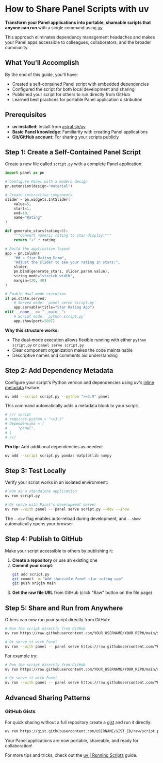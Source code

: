 # How to Share Panel Scripts with uv

**Transform your Panel applications into portable, shareable scripts that anyone can run** with a single command using [uv](https://docs.astral.sh/uv/guides/scripts/).

This approach eliminates dependency management headaches and makes your Panel apps accessible to colleagues, collaborators, and the broader community.

## What You'll Accomplish

By the end of this guide, you'll have:
- Created a self-contained Panel script with embedded dependencies
- Configured the script for both local development and sharing
- Published your script for others to run directly from GitHub
- Learned best practices for portable Panel application distribution

## Prerequisites

- **uv installed**: Install from [astral.sh/uv](https://docs.astral.sh/uv/)
- **Basic Panel knowledge**: Familiarity with creating Panel applications
- **Git/GitHub account**: For sharing your scripts publicly

## Step 1: Create a Self-Contained Panel Script

Create a new file called `script.py` with a complete Panel application:

```python
import panel as pn

# Configure Panel with a modern design
pn.extension(design="material")

# Create interactive components
slider = pn.widgets.IntSlider(
    value=5,
    start=1,
    end=10,
    name="Rating"
)

def generate_stars(rating=5):
    """Convert numeric rating to star display."""
    return "⭐" * rating

# Build the application layout
app = pn.Column(
    "## ⭐ Star Rating Demo",
    "Adjust the slider to see your rating in stars:",
    slider,
    pn.bind(generate_stars, slider.param.value),
    sizing_mode="stretch_width",
    margin=(20, 40)
)

# Enable dual-mode execution
if pn.state.served:
    # Served mode: `panel serve script.py`
    app.servable(title="Star Rating App")
elif __name__ == "__main__":
    # Script mode: `python script.py`
    app.show(port=5007)
```

**Why this structure works:**

- The dual-mode execution allows flexible running with either `python script.py` or `panel serve script.py`
- Clear component organization makes the code maintainable
- Descriptive names and comments aid understanding

## Step 2: Add Dependency Metadata

Configure your script's Python version and dependencies using uv's [inline metadata](https://packaging.python.org/en/latest/specifications/inline-script-metadata/#inline-script-metadata) feature:

```bash
uv add --script script.py --python ">=3.9" panel
```

This command automatically adds a metadata block to your script:

```python
# /// script
# requires-python = ">=3.9"
# dependencies = [
#     "panel",
# ]
# ///
```

**Pro tip:** Add additional dependencies as needed:

```bash
uv add --script script.py pandas matplotlib numpy
```

## Step 3: Test Locally

Verify your script works in an isolated environment:

```bash
# Run as a standalone application
uv run script.py

# Or serve with Panel's development server
uv run --with panel -- panel serve script.py --dev --show
```

The `--dev` flag enables auto-reload during development, and `--show` automatically opens your browser.

## Step 4: Publish to GitHub

Make your script accessible to others by publishing it:

1. **Create a repository** or use an existing one
2. **Commit your script**:
   ```bash
   git add script.py
   git commit -m "Add shareable Panel star rating app"
   git push origin main
   ```
3. **Get the raw file URL** from GitHub (click "Raw" button on the file page)

## Step 5: Share and Run from Anywhere

Others can now run your script directly from GitHub:

```bash
# Run the script directly from GitHub
uv run https://raw.githubusercontent.com/YOUR_USERNAME/YOUR_REPO/main/script.py

# Or serve it with Panel
uv run --with panel -- panel serve https://raw.githubusercontent.com/YOUR_USERNAME/YOUR_REPO/main/script.py --show
```

For example try:

```bash
# Run the script directly from GitHub
uv run https://raw.githubusercontent.com/YOUR_USERNAME/YOUR_REPO/main/script.py

# Or serve it with Panel
uv run --with panel -- panel serve https://raw.githubusercontent.com/YOUR_USERNAME/YOUR_REPO/main/script.py --show
```

## Advanced Sharing Patterns

### GitHub Gists

For quick sharing without a full repository create a [gist](https://gist.github.com/) and run it directly:

```bash
uv run https://gist.githubusercontent.com/USERNAME/GIST_ID/raw/script.py
```

Your Panel applications are now portable, shareable, and ready for collaboration!

For more tips and tricks, check out the [uv | Running Scripts](https://docs.astral.sh/uv/guides/scripts/) guide.
